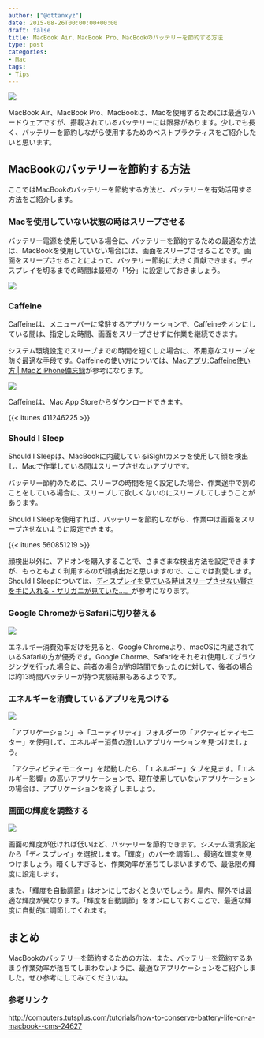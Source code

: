 ```yaml
---
author: ["@ottanxyz"]
date: 2015-08-26T00:00:00+00:00
draft: false
title: MacBook Air、MacBook Pro、MacBookのバッテリーを節約する方法
type: post
categories:
- Mac
tags:
- Tips
---
```


![](150826-55dd03bd14e0a.jpg)






MacBook Air、MacBook Pro、MacBookは、Macを使用するためには最適なハードウェアですが、搭載されているバッテリーには限界があります。少しでも長く、バッテリーを節約しながら使用するためのベストプラクティスをご紹介したいと思います。





## MacBookのバッテリーを節約する方法





ここではMacBookのバッテリーを節約する方法と、バッテリーを有効活用する方法をご紹介します。





### Macを使用していない状態の時はスリープさせる





バッテリー電源を使用している場合に、バッテリーを節約するための最適な方法は、MacBookを使用していない場合には、画面をスリープさせることです。画面をスリープさせることによって、バッテリー節約に大きく貢献できます。ディスプレイを切るまでの時間は最短の「1分」に設定しておきましょう。





![](150826-55dd03be62c3a.png)






### Caffeine





Caffeineは、メニューバーに常駐するアプリケーションで、Caffeineをオンにしている間は、指定した時間、画面をスリープさせずに作業を継続できます。





システム環境設定でスリープまでの時間を短くした場合に、不用意なスリープを防ぐ最適な手段です。Caffeineの使い方については、[Macアプリ:Caffeine使い方 | MacとiPhone備忘録](https://apple-relationship.com/mac-app/convenience-mac-app/mac%E3%82%A2%E3%83%97%E3%83%AAcaffeine%E4%BD%BF%E3%81%84%E6%96%B9/)が参考になります。





![](150826-55dd03c0e042c.png)






Caffeineは、Mac App Storeからダウンロードできます。



{{< itunes 411246225 >}}



### Should I Sleep





Should I Sleepは、MacBookに内蔵しているiSightカメラを使用して顔を検出し、Macで作業している間はスリープさせないアプリです。





バッテリー節約のために、スリープの時間を短く設定した場合、作業途中で別のことをしている場合に、スリープして欲しくないのにスリープしてしまうことがあります。





Should I Sleepを使用すれば、バッテリーを節約しながら、作業中は画面をスリープさせないように設定できます。



{{< itunes 560851219 >}}



顔検出以外に、アドオンを購入することで、さまざまな検出方法を設定できますが、もっともよく利用するのが顔検出だと思いますので、ここでは割愛します。Should I Sleepについては、[ディスプレイを見ている時はスリープさせない賢さを手に入れる - ザリガニが見ていた...。](https://zariganitosh.hatenablog.jp/entry/20121026/should_i_sleep)が参考になります。





### Google ChromeからSafariに切り替える





![](150826-55dd03c2d48c5.jpg)






エネルギー消費効率だけを見ると、Google Chromeより、macOSに内蔵されているSafariの方が優秀です。Google Chorme、Safariをそれぞれ使用してブラウジングを行った場合に、前者の場合が約9時間であったのに対して、後者の場合は約13時間バッテリーが持つ実験結果もあるようです。





### エネルギーを消費しているアプリを見つける





![](150826-55dd03c403cf8.png)






「アプリケーション」→「ユーティリティ」フォルダーの「アクティビティモニター」を使用して、エネルギー消費の激しいアプリケーションを見つけましょう。





「アクティビティモニター」を起動したら、「エネルギー」タブを見ます。「エネルギー影響」の高いアプリケーションで、現在使用していないアプリケーションの場合は、アプリケーションを終了しましょう。





### 画面の輝度を調整する





![](150826-55dd03c5bca1a.png)






画面の輝度が低ければ低いほど、バッテリーを節約できます。システム環境設定から「ディスプレイ」を選択します。「輝度」のバーを調節し、最適な輝度を見つけましょう。暗くしすぎると、作業効率が落ちてしまいますので、最低限の輝度に設定します。





また、「輝度を自動調節」はオンにしておくと良いでしょう。屋内、屋外では最適な輝度が異なります。「輝度を自動調節」をオンにしておくことで、最適な輝度に自動的に調節してくれます。





## まとめ





MacBookのバッテリーを節約するための方法、また、バッテリーを節約するあまり作業効率が落ちてしまわないように、最適なアプリケーションをご紹介しました。ぜひ参考にしてみてくださいね。





### 参考リンク



http://computers.tutsplus.com/tutorials/how-to-conserve-battery-life-on-a-macbook--cms-24627
